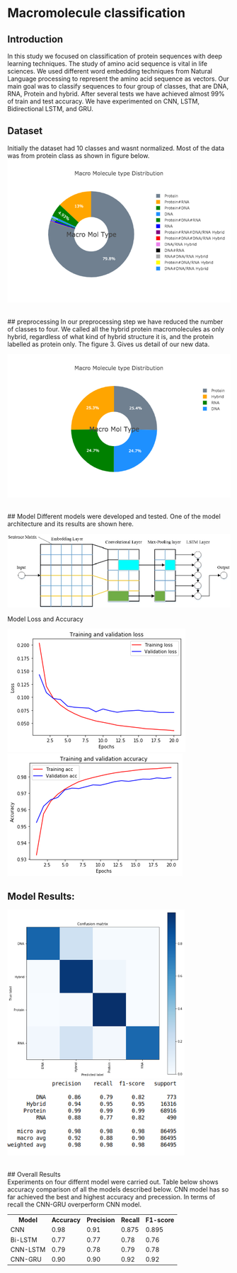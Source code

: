 # Macromolecule classification
## Introduction
In this study we focused on classification of protein sequences with deep learning techniques. The study of amino acid sequence is vital in life sciences.  We used different word embedding techniques from Natural Language processing to represent the amino acid   sequence   as   vectors. Our main goal was to classify sequences to four group of classes, that are DNA, RNA, Protein and hybrid. After several tests we have achieved almost 99% of train and test accuracy. We have experimented on CNN, LSTM, Bidirectional LSTM, and GRU. 
</br>
## Dataset
Initially the dataset had 10 classes and wasnt normalized. Most of the data was from protein class as shown in figure below.</br>
![Screenshot](images/newplot.png)


</br>
## preprocessing
In our preprocessing step we have reduced the number of classes to four. We called all the hybrid protein macromolecules as only hybrid, regardless of what kind of hybrid structure it is, and the protein labelled as protein only. The figure 3. Gives us detail of our new data.

![Screenshot](images/newplot1.png)

</br>
## Model
Different models were developed and tested. One of the model architecture and its results are shown here.</br>

![Screenshot](images/Model.png)

Model Loss and Accuracy

![Screenshot](images/Loss.png) ![Screenshot](images/Accuracy.png)

## Model Results: </u> 

<p float="left">
  <img src="images/Confusion_matrix.png" width="400" />
  <img src="images/Results.png" width="400" /> 
</p>

</br>
## Overall Results
</br>
Experiments on four differnt model were carried out. Table below shows accuracy comparison of all the models described below. CNN model has so far achieved the best and highest accuracy and precession. In terms of recall the CNN-GRU overperform CNN model.
</br>
<table style="width:100%">
  <tr>
    <th>Model</th>
    <th>Accuracy</th> 
    <th>Precision</th>
      <th>Recall</th>
    <th>F1-score</th>
      	
  </tr>
  <tr>
    <td>CNN</td>
    <td>0.98</td> 
    <td>0.91</td>
  <td>0.875</td>
  <td>0.895</td>
  </tr>
  <tr>
    <td>Bi-LSTM</td>
    <td>0.77</td> 
    <td>0.77</td>
  <td>0.78</td>
  <td>0.76</td>
  </tr>
  <tr>
    <td>CNN-LSTM</td>
    <td>0.79</td> 
    <td>0.78</td>
  <td>0.79</td>
  <td>0.78</td>
  </tr>
  <tr>
    <td>CNN-GRU	</td>
    <td>0.90</td> 
    <td>0.90</td>
  <td>0.92</td>
  <td>0.92</td>
  </tr>
  
</table>
		





